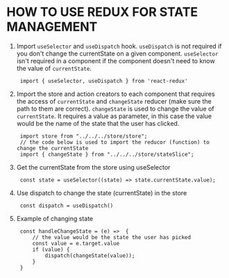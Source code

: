 # HOW TO USE REDUX FOR STATE MANAGEMENT
1. Import `useSelector` and `useDispatch` hook.
`useDispatch` is not required if you don't change the currentState on a given component. `useSelector` isn't required in a component if the component doesn't need to know the value of `currentState`.
    
        import { useSelector, useDispatch } from 'react-redux'

2. Import the store and action creators to each component that requires the access of `currentState` and `changeState` reducer (make sure the path to them are correct). `changeState` is used to change the value of `currentState`. It requires a value as parameter, in this case the value would be the name of the state that the user has clicked.

        import store from "../../../store/store";
        // the code below is used to import the reducor (function) to change the currentState
        import { changeState } from "../../../store/stateSlice";

3. Get the currentState from the store using useSelector

        const state = useSelector((state) => state.currentState.value);

4. Use dispatch to change the state (currentState) in the store

        const dispatch = useDispatch()

5. Example of changing state

        const handleChangeState = (e) =>  {
            // the value would be the state the user has picked
            const value = e.target.value
            if (value) {
                dispatch(changeState(value));
            }
        }